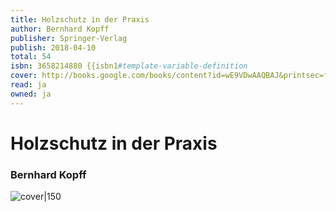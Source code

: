 ```yaml
---
title: Holzschutz in der Praxis
author: Bernhard Kopff
publisher: Springer-Verlag
publish: 2018-04-10
total: 54
isbn: 3658214880 {{isbn1#template-variable-definition
cover: http://books.google.com/books/content?id=wE9VDwAAQBAJ&printsec=frontcover&img=1&zoom=1&edge=curl&source=gbs_api
read: ja
owned: ja
---
```


# Holzschutz in der Praxis
### Bernhard Kopff
![cover|150](http://books.google.com/books/content?id=wE9VDwAAQBAJ&printsec=frontcover&img=1&zoom=1&edge=curl&source=gbs_api)